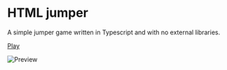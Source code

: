# HTML jumper
A simple jumper game written in Typescript and with no external libraries.

[Play](https://thepowerlies.github.io/html-jumper/)

![Preview](https://user-images.githubusercontent.com/20861442/123385122-dc726b80-d59d-11eb-9ffd-2dea9be42806.gif)




